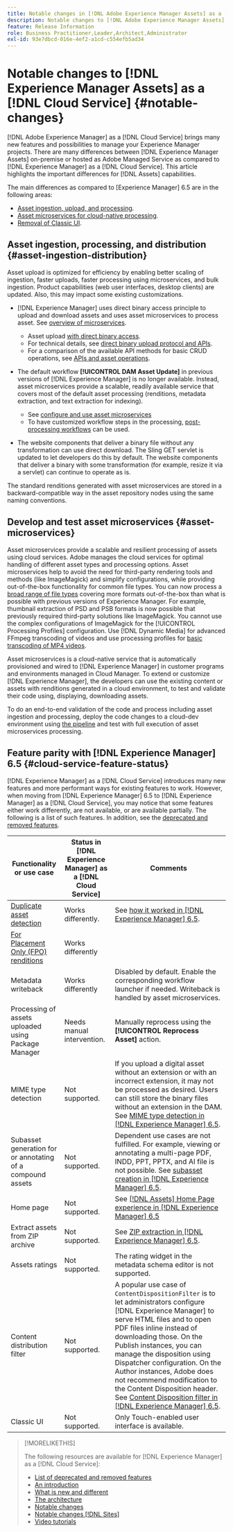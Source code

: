 ```yaml
---
title: Notable changes in [!DNL Adobe Experience Manager Assets] as a [!DNL Cloud Service]
description: Notable changes to [!DNL Adobe Experience Manager Assets] in [!DNL Experience Manager] as a [!DNL Cloud Service] as compared to [!DNL Adobe Experience Manager 6.5.
feature: Release Information
role: Business Practitioner,Leader,Architect,Administrator
exl-id: 93e7dbcd-016e-4ef2-a1cd-c554efb5ad34
---
```

# Notable changes to [!DNL Experience Manager Assets] as a [!DNL Cloud Service] {#notable-changes}

[!DNL Adobe Experience Manager] as a [!DNL Cloud Service] brings many new features and possibilities to manage your Experience Manager projects. There are many differences between [!DNL Experience Manager Assets] on-premise or hosted as Adobe Managed Service as compared to [!DNL Experience Manager] as a [!DNL Cloud Service]. This article highlights the important differences for [!DNL Assets] capabilities.

The main differences as compared to [Experience Manager] 6.5 are in the following areas:

* [Asset ingestion, upload, and processing](#asset-ingestion).
* [Asset microservices for cloud-native processing](#asset-microservices).
* [Removal of Classic UI](#classic-ui).

## Asset ingestion, processing, and distribution {#asset-ingestion-distribution}

Asset upload is optimized for efficiency by enabling better scaling of ingestion, faster uploads, faster processing using microservices, and bulk ingestion. Product capabilities (web user interfaces, desktop clients) are updated. Also, this may impact some existing customizations.

* [!DNL Experience Manager] uses direct binary access principle to upload and download assets and uses asset microservices to process asset. See [overview of microservices](/help/assets/asset-microservices-overview.md).
  * Asset upload [with direct binary access](/help/assets/asset-microservices-overview.md#asset-upload-with-direct-binary-access).
  * For technical details, see [direct binary upload protocol and APIs](/help/assets/developer-reference-material-apis.md#upload-binary).
  * For a comparison of the available API methods for basic CRUD operations, see [APIs and asset operations](/help/assets/developer-reference-material-apis.md#use-cases-and-apis).
* The default workflow **[!UICONTROL DAM Asset Update]** in previous versions of [!DNL Experience Manager] is no longer available. Instead, asset microservices provide a scalable, readily available service that covers most of the default asset processing (renditions, metadata extraction, and text extraction for indexing).
  * See [configure and use asset microservices](/help/assets/asset-microservices-configure-and-use.md)
  * To have customized workflow steps in the processing, [post-processing workflows](/help/assets/asset-microservices-configure-and-use.md#post-processing-workflows) can be used.

* The website components that deliver a binary file without any transformation can use direct download. The Sling GET servlet is updated to let developers do this by default. The website components that deliver a binary with some transformation (for example, resize it via a servlet) can continue to operate as is.

The standard renditions generated with asset microservices are stored in a backward-compatible way in the asset repository nodes using the same naming conventions.

## Develop and test asset microservices {#asset-microservices}

Asset microservices provide a scalable and resilient processing of assets using cloud services. Adobe manages the cloud services for optimal handling of different asset types and processing options. Asset microservices help to avoid the need for third-party rendering tools and methods (like ImageMagick) and simplify configurations, while providing out-of-the-box functionality for common file types. You can now process a [broad range of file types](/help/assets/file-format-support.md) covering more formats out-of-the-box than what is possible with previous versions of Experience Manager. For example, thumbnail extraction of PSD and PSB formats is now possible that previously required third-party solutions like ImageMagick. You cannot use the complex configurations of ImageMagick for the [!UICONTROL Processing Profiles] configuration. Use [!DNL Dynamic Media] for advanced FFmpeg transcoding of videos and use processing profiles for [basic transcoding of MP4 videos](/help/assets/manage-video-assets.md#transcode-video).

Asset microservices is a cloud-native service that is automatically provisioned and wired to [!DNL Experience Manager] in customer programs and environments managed in Cloud Manager. To extend or customize [!DNL Experience Manager], the developers can use the existing content or assets with renditions generated in a cloud environment, to test and validate their code using, displaying, downloading assets.

To do an end-to-end validation of the code and process including asset ingestion and processing, deploy the code changes to a cloud-dev environment using [the pipeline](/help/implementing/cloud-manager/configure-pipeline.md) and test with full execution of asset microservices processing.

## Feature parity with [!DNL Experience Manager] 6.5 {#cloud-service-feature-status}

[!DNL Experience Manager] as a [!DNL Cloud Service] introduces many new features and more performant ways for existing features to work. However, when moving from [!DNL Experience Manager] 6.5 to [!DNL Experience Manager] as a [!DNL Cloud Service], you may notice that some features either work differently, are not available, or are available partially. The following is a list of such features. In addition, see the [deprecated and removed features](/help/release-notes/deprecated-removed-features.md).

| Functionality or use case | Status in [!DNL Experience Manager] as a [!DNL Cloud Service] | Comments |
|-----|-----|-----|
| [Duplicate asset detection](/help/assets/manage-digital-assets.md#detect-duplicate-assets) | Works differently. | See [how it worked in [!DNL Experience Manager] 6.5](https://experienceleague.adobe.com/docs/experience-manager-65/assets/managing/duplicate-detection.html). |
| [For Placement Only (FPO) renditions](https://helpx.adobe.com/enterprise/admin-guide.html/enterprise/using/configure-aem-assets-for-asset-link.ug.html#configfporendition) | Works differently | |
| Metadata writeback | Works differently | Disabled by default. Enable the corresponding workflow launcher if needed. Writeback is handled by asset microservices. |
| Processing of assets uploaded using Package Manager | Needs manual intervention. | Manually reprocess using the **[!UICONTROL Reprocess Asset]** action. |
| MIME type detection | Not supported. | If you upload a digital asset without an extension or with an incorrect extension, it may not be processed as desired. Users can still store the binary files without an extension in the DAM. See [MIME type detection in [!DNL Experience Manager] 6.5](https://experienceleague.adobe.com/docs/experience-manager-65/assets/administer/detect-asset-mime-type-with-tika.html). |
| Subasset generation for or annotating of a compound assets | Not supported. | Dependent use cases are not fulfilled. For example, viewing or annotating a multi-page PDF, INDD, PPT, PPTX, and AI file is not possible. See [subasset creation in [!DNL Experience Manager] 6.5](https://experienceleague.adobe.com/docs/experience-manager-65/assets/managing/managing-linked-subassets.html#generate-subassets). |
| Home page | Not supported. | See [[!DNL Assets] Home Page experience in [!DNL Experience Manager] 6.5](https://experienceleague.adobe.com/docs/experience-manager-65/assets/using/assets-home-page.html) |
| Extract assets from ZIP archive | Not supported. | See [ZIP extraction in [!DNL Experience Manager] 6.5](https://experienceleague.adobe.com/docs/experience-manager-65/assets/managing/manage-assets.html#extractzip). |
| Assets ratings | Not supported. | The rating widget in the metadata schema editor is not supported. |
| Content distribution filter | Not supported. | A popular use case of `ContentDispositionFilter` is to let administrators configure [!DNL Experience Manager] to serve HTML files and to open PDF files inline instead of downloading those. On the Publish instances, you can manage the disposition using Dispatcher configuration. On the Author instances, Adobe does not recommend modification to the Content Disposition header. See [Content Disposition filter in [!DNL Experience Manager] 6.5](https://experienceleague.adobe.com/docs/experience-manager-65/administering/security/content-disposition-filter.html). |
| Classic UI | Not supported. | Only Touch-enabled user interface is available. |

>[!MORELIKETHIS]
>
>The following resources are available for [!DNL Experience Manager] as a [!DNL Cloud Service]:
>
>* [List of deprecated and removed features](/help/release-notes/deprecated-removed-features.md)
>* [An introduction](/help/overview/introduction.md)
>* [What is new and different](/help/overview/what-is-new-and-different.md)
>* [The architecture](/help/core-concepts/architecture.md)
>* [Notable changes](/help/release-notes/aem-cloud-changes.md)
>* [Notable changes [!DNL Sites]](/help/sites-cloud/sites-cloud-changes.md)
>* [Video tutorials](https://experienceleague.adobe.com/docs/experience-manager-learn/cloud-service/overview.html)
